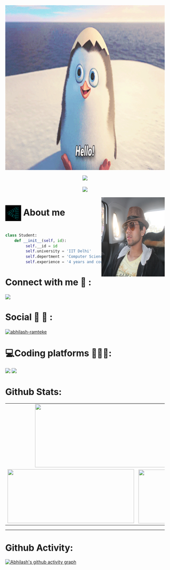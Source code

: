 <img src="./hello.gif" width=1280 height=520>

<p align="center"> 
 <img src="https://img.shields.io/badge/Profile%20Visitors-172B4D?style=for-the-badge&logo=Opsgenie&logoColor=white"><br><br>
 
  <img src="https://profile-counter.glitch.me/Abhilash24/count.svg" />
</p>

<img align='right' src="./IMG_1072.JPG"  width="200" height="250">

#  <img align="center" src="./Ry6p.gif" width="50px" height="50px">  About me
```python

class Student:
    def __init__(self, id):
         self.__id = id
         self.university = 'IIT Delhi'
         self.depertment = 'Computer Science and Engineering'
         self.experience = '4 years and counting'
```


<h1 align="left"> Connect with me  📱 :</h1>
<p align="left">
 <a href = "mailto:abhilashapramteke@gmail.com" target="blank"><img align="center" src="https://img.shields.io/badge/Gmail-D14836?style=for-the-badge&logo=gmail&logoColor=white"></a>
 </p>
 

<h1 align="left"> Social 🤝 📱 :</h1>
<p align="left">
<a href="https://linkedin.com/in/abhilash-ramteke/" target="blank"><img align="center" src="https://img.shields.io/badge/LinkedIn-0077B5?style=for-the-badge&logo=linkedin&logoColor=white" alt="abhilash-ramteke"  /></a>
</p>




<h1 align="left">💻Coding platforms 👨‍💻🌐:</h1>
<p align="left">
 <a href="https://www.codechef.com/users/abhilash24"><img src="https://img.shields.io/badge/Codechef-%23B92B27.svg?&style=for-the-badge&logo=Codechef&logoColor=white"></a>
 <a href="https://leetcode.com/abhilash245/"><img src="https://img.shields.io/badge/-LeetCode-FFA116?style=for-the-badge&logo=LeetCode&logoColor=black"><a>
</p>
  
  
# Github Stats:

<table>
  <tr>
    <td align="center" colspan="2">
        <img align="center" src ="https://github-readme-stats.vercel.app/api/top-langs/?username=Abhilash24&layout=compact&hide_border=true&theme=vision-friendly-dark&langs_count=10&hide=jupyter%20notebook,tex,php" height="200px" width="600px">
    </td>
  </tr>
  <tr>
    <td align="center">
      <img alt="" width="400" src="https://github-readme-stats.vercel.app/api?username=Abhilash24&show_icons=true&theme=radical" width="360px" height="170px" >
    </td>
    <td align="center">
        <img align="right" src ="https://github-readme-streak-stats.herokuapp.com?user=Abhilash24&theme=vision-friendly-dark&hide_border=true" width="360px" height="170px">
    </td>
  </tr>
</table>




***
# Github Activity:

[![Abhilash's github activity graph](https://activity-graph.herokuapp.com/graph?username=Abhilash24&theme=react-dark)](https://github.com/Abhilash24/github-readme-activity-graph)


